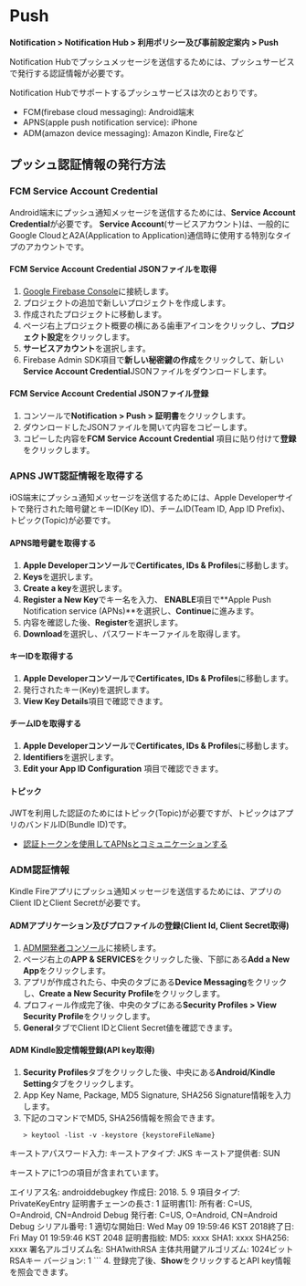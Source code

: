 <style>
.page__rnb .lst_rnb_item .rnb_item:first-of-type a {
    display: inline !important;
}
</style>
<h1>Push</h1>

**Notification > Notification Hub > 利用ポリシー及び事前設定案内 > Push**

Notification Hubでプッシュメッセージを送信するためには、プッシュサービスで発行する認証情報が必要です。

Notification Hubでサポートするプッシュサービスは次のとおりです。
* FCM(firebase cloud messaging): Android端末 
* APNS(apple push notification service): iPhone
* ADM(amazon device messaging): Amazon Kindle, Fireなど

## プッシュ認証情報の発行方法

<span id="get-fcm-service-account-credential"></span>

### FCM Service Account Credential
Android端末にプッシュ通知メッセージを送信するためには、**Service Account Credential**が必要です。
**Service Account**(サービスアカウント)は、一般的にGoogle CloudとA2A(Application to Application)通信時に使用する特別なタイプのアカウントです。

#### FCM Service Account Credential JSONファイルを取得
1. [Google Firebase Console](https://console.firebase.google.com)に接続します。
2. プロジェクトの追加で新しいプロジェクトを作成します。
3. 作成されたプロジェクトに移動します。
4. ページ右上プロジェクト概要の横にある歯車アイコンをクリックし、**プロジェクト設定**をクリックします。
5. **サービスアカウント**を選択します。
6. Firebase Admin SDK項目で**新しい秘密鍵の作成**をクリックして、新しい**Service Account Credential**JSONファイルをダウンロードします。

#### FCM Service Account Credential JSONファイル登録
1. コンソールで**Notification > Push > 証明書**をクリックします。
2. ダウンロードしたJSONファイルを開いて内容をコピーします。
3. コピーした内容を**FCM Service Account Credential** 項目に貼り付けて**登録**をクリックします。

<span id="get-apns-jwt"></span>

### APNS JWT認証情報を取得する
iOS端末にプッシュ通知メッセージを送信するためには、Apple Developerサイトで発行された暗号鍵とキーID(Key ID)、チームID(Team ID, App ID Prefix)、トピック(Topic)が必要です。

#### APNS暗号鍵を取得する
1. **Apple Developerコンソール**で**Certificates, IDs & Profiles**に移動します。
2. **Keys**を選択します。
3. **Create a key**を選択します。
4. **Register a New Key**でキー名を入力、 **ENABLE**項目で**Apple Push Notification service (APNs)**を選択し、**Continue**に進みます。
5. 内容を確認した後、**Register**を選択します。
6. **Download**を選択し、パスワードキーファイルを取得します。

#### キーIDを取得する
1. **Apple Developerコンソール**で**Certificates, IDs & Profiles**に移動します。
2. 発行されたキー(Key)を選択します。
3. **View Key Details**項目で確認できます。

#### チームIDを取得する
1. **Apple Developerコンソール**で**Certificates, IDs & Profiles**に移動します。
2. **Identifiers**を選択します。
3. **Edit your App ID Configuration** 項目で確認できます。

#### トピック
JWTを利用した認証のためにはトピック(Topic)が必要ですが、トピックはアプリのバンドルID(Bundle ID)です。


* [認証トークンを使用してAPNsとコミュニケーションする](https://developer.apple.com/kr/help/account/configure-app-capabilities/communicate-with-apns-using-authentication-tokens)


<span id="get-adm-credential"></span>

### ADM認証情報

Kindle Fireアプリにプッシュ通知メッセージを送信するためには、アプリのClient IDとClient Secretが必要です。

#### ADMアプリケーション及びプロファイルの登録(Client Id, Client Secret取得)
1. [ADM開発者コンソール](https://developer.amazon.com/home.html)に接続します。
2. ページ右上の**APP & SERVICES**をクリックした後、下部にある**Add a New App**をクリックします。
3. アプリが作成されたら、中央のタブにある**Device Messaging**をクリックし、**Create a New Security Profile**をクリックします。
4. プロフィール作成完了後、中央のタブにある**Security Profiles > View Security Profile**をクリックします。
5. **General**タブでClient IDとClient Secret値を確認できます。

#### ADM Kindle設定情報登録(API key取得)
1. **Security Profiles**タブをクリックした後、中央にある**Android/Kindle Setting**タブをクリックします。
2. App Key Name, Package, MD5 Signature, SHA256 Signature情報を入力します。
3. 下記のコマンドでMD5, SHA256情報を照会できます。
    ```
    > keytool -list -v -keystore {keystoreFileName}
    
 キーストアパスワード入力:
 キーストアタイプ: JKS
 キーストア提供者: SUN
    
 キーストアに1つの項目が含まれています。
    
 エイリアス名: androiddebugkey
 作成日: 2018. 5. 9
 項目タイプ: PrivateKeyEntry
 証明書チェーンの長さ: 1
 証明書[1]:
 所有者: C=US, O=Android, CN=Android Debug
 発行者: C=US, O=Android, CN=Android Debug
  シリアル番号: 1
  適切な開始日: Wed May 09 19:59:46 KST 2018終了日: Fri May 01 19:59:46 KST 2048
 証明書指紋:
             MD5:  xxxx
             SHA1: xxxx
             SHA256: xxxx
 署名アルゴリズム名: SHA1withRSA
 主体共用鍵アルゴリズム: 1024ビットRSAキー
 バージョン: 1
    ```
4. 登録完了後、**Show**をクリックするとAPI key情報を照会できます。
